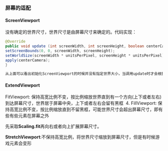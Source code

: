 ### 屏幕的适配

#### ScreenViewport

没有确定的世界尺寸，世界尺寸是由屏幕尺寸来确定的。代码实现：

```java
@Override 
public void update (int screenWidth, int screenHeight, boolean centerCamera) { 
setScreenBounds(0, 0, screenWidth, screenHeight); 
setWorldSize(screenWidth * unitsPerPixel, screenHeight * unitsPerPixel); 
apply(centerCamera); 
} 

从上面可以看出初始化ScreenViewport的时候并没有指定世界大小，当调用update时才会根据屏幕来计算。默认屏幕上一个像素对应一个世界尺寸单位，这个比例可以调用setUnitsPerPixel (float unitsPerPixel)修改。这种形式下不会缩放，各个游戏元素按其尺寸（size）绘画，不会有黑框，屏幕尺寸越大，暴露的视野范围越大。换句话说屏幕尺寸小，那么有些游戏元素就不会显示，一般是游戏上部元素不显示
```

 #### ExtendViewport 

FitViewport: 保持高宽比例不变，按比例缩放世界直到有一个方向(上下或者左右)到达屏幕尺寸，世界居于屏幕中央，上下或者左右会留有黑框  4. FillViewport: 保持高宽比例不变，按比例缩放直到不留黑框，可能世界尺寸会超出屏幕尺寸，即有些有些元素在屏幕之外  

先采取**Scaling.fit**再向右或者向上扩展屏幕尺寸。 



**StretchViewport**:不保持高宽比例，将世界尺寸缩放到屏幕尺寸，但是有时候游戏元素会变形 

